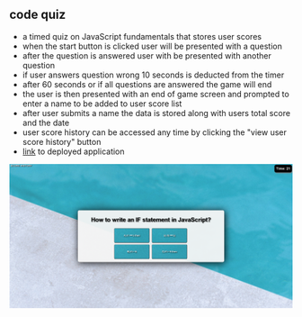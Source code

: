 ## code quiz
* a timed quiz on JavaScript fundamentals that stores user scores
* when the start button is clicked user will be presented with a question
* after the question is answered user with be presented with another question
* if user answers question wrong 10 seconds is deducted from the timer
* after 60 seconds or if all questions are answered the game will end
* the user is then presented with an end of game screen and prompted to enter a name to be added to user score list
* after user submits a name the data is stored along with users total score and the date
* user score history can be accessed any time by clicking the "view user score history" button
* [link](https://wattierdan.github.io/Code_Quiz/) to deployed application

![](/assets/imgs/screencapture-wattierdan-github-io-Code-Quiz-2020-10-23-15_13_52.png)

